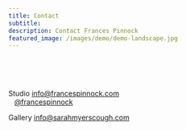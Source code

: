 ```yaml
---
title: Contact
subtitle: 
description: Contact Frances Pinnock
featured_image: /images/demo/demo-landscape.jpg
---
```

<br />
<br />
<br />
 


Studio    info@francespinnock.com  
          &nbsp;&nbsp;&nbsp;[@francespinnock](https://www.instagram.com/francespinnock/)

Gallery   info@sarahmyerscough.com 
<br />














 







